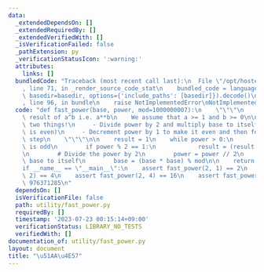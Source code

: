 ```yaml
---
data:
  _extendedDependsOn: []
  _extendedRequiredBy: []
  _extendedVerifiedWith: []
  _isVerificationFailed: false
  _pathExtension: py
  _verificationStatusIcon: ':warning:'
  attributes:
    links: []
  bundledCode: "Traceback (most recent call last):\n  File \"/opt/hostedtoolcache/PyPy/3.10.13/x64/lib/pypy3.10/site-packages/onlinejudge_verify/documentation/build.py\"\
    , line 71, in _render_source_code_stat\n    bundled_code = language.bundle(stat.path,\
    \ basedir=basedir, options={'include_paths': [basedir]}).decode()\n  File \"/opt/hostedtoolcache/PyPy/3.10.13/x64/lib/pypy3.10/site-packages/onlinejudge_verify/languages/python.py\"\
    , line 96, in bundle\n    raise NotImplementedError\nNotImplementedError\n"
  code: "def fast_power(base, power, mod=1000000007):\n    \"\"\"\n    Returns the\
    \ result of a^b i.e. a**b\n    We assume that a >= 1 and b >= 0\n\n    Remember\
    \ two things!\n     - Divide power by 2 and multiply base to itself (if the power\
    \ is even)\n     - Decrement power by 1 to make it even and then follow the first\
    \ step\n    \"\"\"\n\n    result = 1\n    while power > 0:\n        # If power\
    \ is odd\n        if power % 2 == 1:\n            result = (result * base) % mod\n\
    \n        # Divide the power by 2\n        power = power // 2\n        # Multiply\
    \ base to itself\n        base = (base * base) % mod\n\n    return result\n\n\n\
    if __name__ == \"__main__\":\n    assert fast_power(2, 1) == 2\n    assert fast_power(2,\
    \ 2) == 4\n    assert fast_power(2, 4) == 16\n    assert fast_power(2, 100) ==\
    \ 976371285\n"
  dependsOn: []
  isVerificationFile: false
  path: utility/fast_power.py
  requiredBy: []
  timestamp: '2023-07-23 00:15:14+09:00'
  verificationStatus: LIBRARY_NO_TESTS
  verifiedWith: []
documentation_of: utility/fast_power.py
layout: document
title: "\u51AA\u4E57"
---
```


